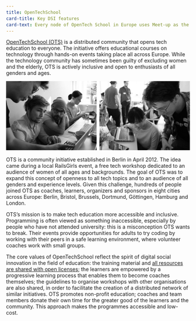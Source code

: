```yaml
---
title: OpenTechSchool
card-title: Key DSI features 
card-text: Every node of OpenTech School in Europe uses Meet-up as the main platform for sharing information about workshops and events. A curated web platform allows people to access all open source material and teaching resources that are shared on GitHub and translated into many languages. The initiative provides a hands-on learning experience in which people create projects in a welcoming learning environment.
---
```


[OpenTechSchool (OTS)](http://www.opentechschool.org/) is a distributed community that opens tech education to everyone. The initiative offers educational courses on technology through hands-on events taking place all across Europe. While the technology community has sometimes been guilty of excluding women and the elderly, OTS is actively inclusive and open to enthusiasts of all genders and ages.

![open drop](../assets/pics/opentechschool.jpg)

OTS is a community initiative established in Berlin in April 2012. The idea came during a local RailsGirls event, a free tech workshop dedicated to  an audience of women of all ages and backgrounds. The goal of OTS was to expand this concept of openness to all tech topics and to an audience of all genders and experience levels. Given this challenge, hundreds of people joined OTS as coaches, learners, organizers and sponsors in eight cities across Europe: Berlin, Bristol, Brussels, Dortmund, Göttingen, Hamburg and London.

OTS’s mission is to make tech education more accessible and inclusive. Programming is often viewed as something inaccessible, especially by people who have not attended university: this is a misconception OTS wants to break. Their events provide opportunities for adults to try coding by working with their peers in a safe learning environment, where volunteer coaches work with small groups.

The core values of OpenTechSchool reflect the spirit of digital social innovation in the field of education: the training material and [all resources are shared with open licenses](http://learn.opentechschool.org/); the learners are empowered by a progressive learning process that enables them to become coaches themselves; the guidelines to organise workshops with other organisations are also shared, in order to facilitate the creation of a distributed network of similar initiatives. OTS promotes non-profit education; coaches and team members donate their own time for the greater good of the learners and the community. This approach makes the programmes accessible and low-cost.




